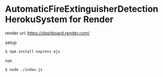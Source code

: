# AutomaticFireExtinguisherDetectionHerokuSystem for Render

render url:
https://dashboard.render.com/

setup
```
$ npm install express ejs
```

run
```
$ node ./index.js
```